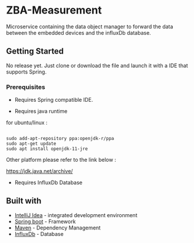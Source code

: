# ZBA-Measurement

Microservice containing the data object manager to forward the data between the embedded devices and the influxDb database.

## Getting Started

No release yet. Just clone or download the file and launch it with a IDE that supports Spring.

### Prerequisites

 - Requires Spring compatible IDE.

 - Requires java runtime
 
for ubuntu/linux :
    
 ```

sudo add-apt-repository ppa:openjdk-r/ppa
sudo apt-get update
sudo apt install openjdk-11-jre

``` 

Other platform please refer to the link below :

https://jdk.java.net/archive/

 - Requires InfluxDb Database


## Built with


* [IntelliJ Idea](https://www.jetbrains.com/idea/) - integrated development environment
* [Spring boot](https://spring.io/projects/spring-boot) - Framework
* [Maven](https://maven.apache.org/) - Dependency Management
* [InfluxDb](https://www.influxdata.com/) - Database
